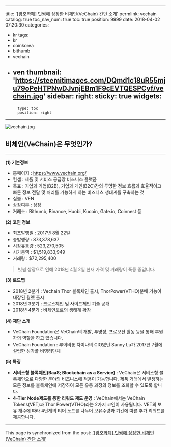 
---
title: '[암호화폐] 빗썸에 상장한 비체인(VeChain) 간단 소개'
permlink: vechain
catalog: true
toc_nav_num: true
toc: true
position: 9999
date: 2018-04-02 07:20:30
categories:
- kr
tags:
- kr
- coinkorea
- bithumb
- vechain
- ven
thumbnail: 'https://steemitimages.com/DQmd1c18uR55mju79oPeHTPNwDJvnjEBm1F9cEVTQESPCyf/vechain.jpg'
sidebar:
    right:
        sticky: true
widgets:
    -
        type: toc
        position: right
---


![vechain.jpg](https://steemitimages.com/DQmd1c18uR55mju79oPeHTPNwDJvnjEBm1F9cEVTQESPCyf/vechain.jpg)


## 비체인(VeChain)은 무엇인가?
***

**(1) 기본정보**

- 홈페이지 : https://www.vechain.org/
- 컨셉 : 제품 및 서비스 공급망 비즈니스 플랫폼
- 목표 : 기업과 기업(B2B), 기업과 개인(B2C)간의 투명한 정보 흐름과 효율적이고 빠른 정보 전달 및 처리를 가능하게 하는 비즈니스 생태계를 구축하는 것
- 심볼 : VEN
- 상장여부 : 상장
- 거래소 : Bithumb, Binance, Huobi, Kucoin, Gate.io, Coinnest 등

**(2) 코인 정보**

- 최초발행일 : 2017년 8월 22일
- 총발행량 : 873,378,637
- 시장유통량 : 523,270,505
- 시가총액 : $1,519,833,949
- 거래량 : $72,295,400
> 빗썸 상장으로 인해 2018년 4월 2일 현재 가격 및 거래량이 폭등 중입니다.

**(3) 로드맵**

- 2018년 2분기 : Vechain Thor 블록체인 출시, ThorPower(VTHO)분배 기능이 내장된 월렛 출시
- 2018년 3분기 : 크로스체인 및 사이드체인 기술 공개
- 2018년 4분기 : 비체인토르의 생태계 확장

**(4) 재단 소개**
- VeChain Foundation은 VeChain의 개발, 투명성, 프로모션 활동 등을 통해 후원자의 역할을 하고 있습니다. 
- VeChain Foundation : 루이비통 차이나의 CIO였던 Sunny Lu가 2017년 7월에 설립한 싱가폴 비영리단체 


**(5) 특징**
- **서비스형 블록체인(BaaS; Blockchain as a Service)** : VeChain은 서비스형 블록체인으로 다양한 분야의 비즈니스에 적용이 가능합니다. 제품 거래에서 발생하는 모든 정보를 블록체인에 저장하여 모든 유통 과정의 정보를 조회할 수 있도록 합니다.
- **4-Tier Node제도를 통한 리워드 제도 운영** : VeChain에서는 VeChain Tokens(VET)과 Thor Power(VTHO)라는 2가지 코인이 사용됩니다. VET의 보유 개수에 따라 4단계의 티어 노드를 나누어 보유수량과 기간에 따른 추가 리워드를 제공합니다.

- - -

This page is synchronized from the post: ['[암호화폐] 빗썸에 상장한 비체인(VeChain) 간단 소개'](https://steemit.com/@donekim/vechain)
